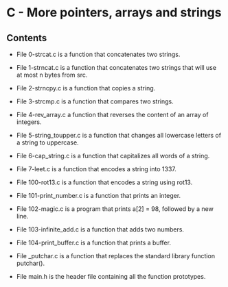 # C - More pointers, arrays and strings

## Contents

* File 0-strcat.c is a function that concatenates two strings.

* File 1-strncat.c is a function that concatenates two strings that will use at most n bytes from src.

* File 2-strncpy.c is a function that copies a string.

* File 3-strcmp.c is a function that compares two strings.

* File 4-rev_array.c a function that reverses the content of an array of integers.

* File 5-string_toupper.c is a function that changes all lowercase letters of a string to uppercase.

* File 6-cap_string.c is a function that capitalizes all words of a string.

* File 7-leet.c is a function that encodes a string into 1337.

* File 100-rot13.c is a function that encodes a string using rot13.

* File 101-print_number.c is a function that prints an integer.

* File 102-magic.c is a program that prints a[2] = 98, followed by a new line.

* File 103-infinite_add.c is a function that adds two numbers.

* File 104-print_buffer.c is a function that prints a buffer.

* File _putchar.c is a function that replaces the standard library function putchar().

* File main.h is the header file containing all the function prototypes.

